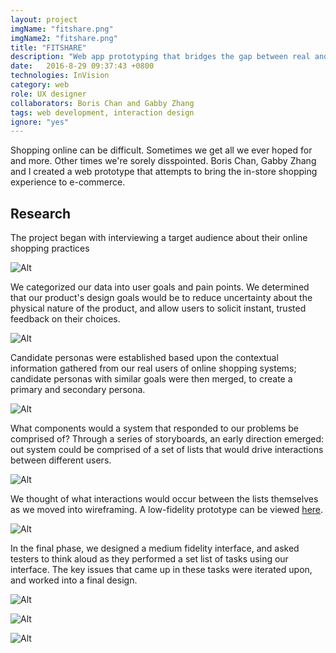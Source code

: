 ```yaml
---
layout: project
imgName: "fitshare.png"
imgName2: "fitshare.png"
title: "FITSHARE"
description: "Web app prototyping that bridges the gap between real and online shopping."
date:   2016-8-29 09:37:43 +0800
technologies: InVision 
category: web
role: UX designer
collaborators: Boris Chan and Gabby Zhang
tags: web development, interaction design
ignore: "yes"
---
```


Shopping online can be difficult. Sometimes we get all we ever hoped for and more. Other times we're sorely disspointed. 
Boris Chan, Gabby Zhang and I created a web prototype that attempts to bring the in-store shopping experience to e-commerce.

Research
---------

The project began with interviewing a target audience about their online shopping practices

![Alt]({{site.baseurl}}/img/fitshare/waad.jpg)

We categorized our data into user goals and pain points. We determined that our product's design goals would be to reduce uncertainty about the physical nature of the product, and allow users to solicit instant, trusted feedback on their choices.

![Alt]({{site.baseurl}}/img/fitshare/designmodel.jpg)

Candidate personas were established based upon the contextual information gathered from our real users of online shopping systems; candidate personas with similar goals were then merged, to create a primary and secondary persona.

![Alt]({{site.baseurl}}/img/fitshare/persona.png)

What components would a system that responded to our problems be comprised of? Through a series of storyboards, an early direction emerged: out system could be comprised of a set of lists that would drive interactions between different users.

![Alt]({{site.baseurl}}/img/fitshare/storyboard.jpg)

We thought of what interactions would occur between the lists themselves as we moved into wireframing. A low-fidelity prototype can be viewed <a href="http://invis.io/KF1JX1G7B">here</a>.

![Alt]({{site.baseurl}}/img/fitshare/paperprototype.jpg)

In the final phase, we designed a medium fidelity interface, and asked testers to think aloud as they performed a set list of tasks using our interface. The key issues that came up in these tasks were iterated upon, and worked into a final design.

![Alt]({{site.baseurl}}/img/fitshare/final1.jpg)

![Alt]({{site.baseurl}}/img/fitshare/final2.jpg)

![Alt]({{site.baseurl}}/img/fitshare/final3.jpg)






